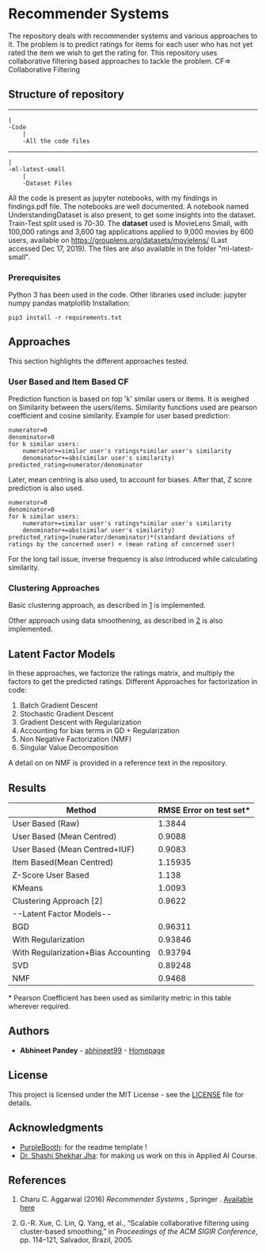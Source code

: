 # Recommender Systems

The repository deals with recommender systems and various approaches to it. The problem is to predict ratings for items for each user who has not yet rated the item we wish to get the rating for. This repository uses collaborative filtering based approaches to tackle the problem.
CF=> Collaborative Filtering

## Structure of repository

--------
	|
	-Code
		|
		-All the code files
--------
	|
	-ml-latest-small
		|
		-Dataset Files


All the code is present as jupyter notebooks, with my findings in findings.pdf file. The notebooks are well documented. A notebook named UnderstandingDataset is also present, to get some insights into the dataset. Train-Test split used is 70-30.
The **dataset** used is MovieLens Small, with 100,000 ratings and 3,600 tag applications applied to 9,000 movies by 600 users, available on https://grouplens.org/datasets/movielens/ (Last accessed Dec 17, 2019). The files are also available in the folder "ml-latest-small".


### Prerequisites

Python 3 has been used in the code.
Other libraries used include:
jupyter
numpy
pandas
matplotlib
Installation:

```
pip3 install -r requirements.txt
```



## Approaches

This section highlights the different approaches tested.

### User Based and Item Based CF

Prediction function is based on top 'k' similar users or items. It is weighed on Similarity between the users/items. Similarity functions used are pearson coefficient and cosine similarity. 
Example for user based prediction:

```
numerator=0
denominator=0
for k similar users:
	numerator+=similar user's ratings*similar user's similarity
	denominator+=abs(similar user's similarity)
predicted_rating=numerator/denominator
```

Later, mean centring is also used, to account for biases.
After that, Z score prediction is also used.

```
numerator=0
denominator=0
for k similar users:
	numerator+=similar user's ratings*similar user's similarity
	denominator+=abs(similar user's similarity)
predicted_rating=(numerator/denominator)*(standard deviations of ratings by the concerned user) + (mean rating of concerned user)
```

For the long tail issue, inverse frequency is also introduced while calculating similarity.




### Clustering Approaches

Basic clustering approach, as described in [1](https://github.com/abhineet99/cs529/#references) is implemented.

Other approach using data smoothening, as described in [2](https://github.com/abhineet99/cs529/#references) is also implemented.

## Latent Factor Models

In these approaches, we factorize the ratings matrix, and multiply the factors to get the predicted ratings.
Different Approaches for factorization in code:

1) Batch Gradient Descent
2) Stochastic Gradient Descent
3) Gradient Descent with Regularization
4) Accounting for bias terms in GD + Regularization
5) Non Negative Factorization (NMF)
6) Singular Value Decomposition

A detail on on NMF is provided in a reference text in the repository.

## Results


| Method | RMSE Error on test set* |
| --- | --- |
| User Based (Raw) | 1.3844 |
| User Based (Mean Centred) | 0.9088 |
| User Based (Mean Centred+IUF) | 0.9083 |
| Item Based(Mean Centred) | 1.15935 |
| Z-Score User Based | 1.138 |
| KMeans | 1.0093 |
| Clustering Approach [2] | 0.9622 |
|--Latent Factor Models--| |	
| BGD | 0.96311 |
| With Regularization | 0.93846 |
| With Regularization+Bias Accounting | 0.93794 |
| SVD | 0.89248 |
| NMF | 0.9468 |
\* Pearson Coefficient has been used as similarity metric in this table wherever required.
## Authors

* **Abhineet Pandey**  - [abhineet99](https://github.com/abhineet99) - [Homepage](https://abhineet99.github.io/)


## License

This project is licensed under the MIT License - see the [LICENSE](LICENSE) file for details.

## Acknowledgments

* [PurpleBooth](https://github.com/PurpleBooth): for the readme template !
* [Dr. Shashi Shekhar Jha](https://sites.google.com/view/shashi-iitrpr/): for making us work on this in Applied AI Course.

## References
1. Charu C. Aggarwal (2016) *Recommender Systems* , Springer . [Available here](https://www.amazon.in/Recommender-Systems-Textbook-Charu-Aggarwal/dp/3319296574/ref=tmm_hrd_swatch_0?_encoding=UTF8&qid=&sr=)

2.  G.-R. Xue, C. Lin, Q. Yang, et al., “Scalable collaborative filtering using cluster-based smoothing,” in *Proceedings of the ACM SIGIR Conference*, pp. 114–121, Salvador, Brazil, 2005.
